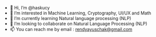 - 👋 Hi, I’m @haskucy
- 👀 I’m interested in Machine Learning, Cryptography, UI/UX and Math
- 🌱 I’m currently learning Natural language processing (NLP)
- 💞️ I’m looking to collaborate on Natural Language Processing (NLP)
- 📫 You can reach me by email : rendyayuschak@gmail.com

<!---
haskucy/haskucy is a ✨ special ✨ repository because its `README.md` (this file) appears on your GitHub profile.
You can click the Preview link to take a look at your changes.
--->
